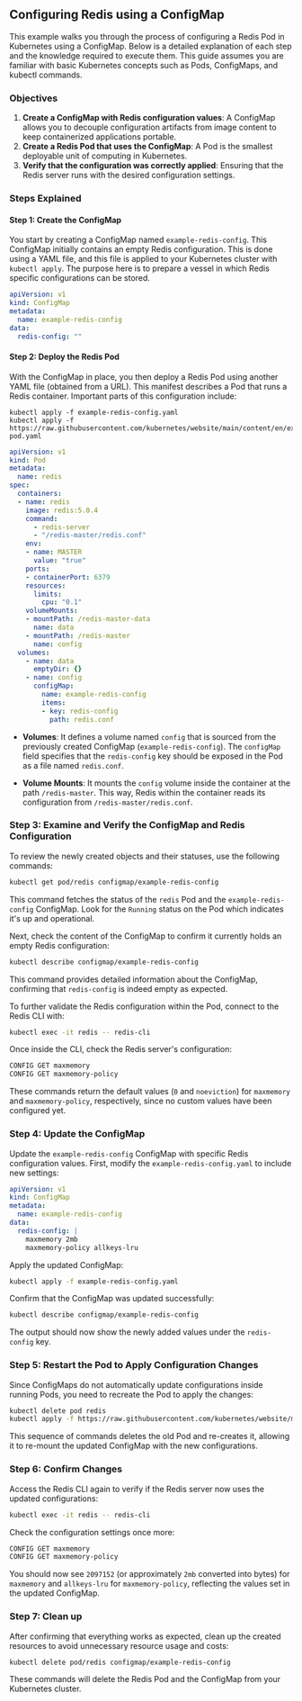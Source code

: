 ## Configuring Redis using a ConfigMap

This example walks you through the process of configuring a Redis Pod in Kubernetes using a ConfigMap. Below is a detailed explanation of each step and the knowledge required to execute them. This guide assumes you are familiar with basic Kubernetes concepts such as Pods, ConfigMaps, and kubectl commands.

### Objectives

1. **Create a ConfigMap with Redis configuration values**: A ConfigMap allows you to decouple configuration artifacts from image content to keep containerized applications portable.
2. **Create a Redis Pod that uses the ConfigMap**: A Pod is the smallest deployable unit of computing in Kubernetes.
3. **Verify that the configuration was correctly applied**: Ensuring that the Redis server runs with the desired configuration settings.

### Steps Explained

#### Step 1: Create the ConfigMap
You start by creating a ConfigMap named `example-redis-config`. This ConfigMap initially contains an empty Redis configuration. This is done using a YAML file, and this file is applied to your Kubernetes cluster with `kubectl apply`. The purpose here is to prepare a vessel in which Redis specific configurations can be stored.

```yaml
apiVersion: v1
kind: ConfigMap
metadata:
  name: example-redis-config
data:
  redis-config: ""
```

#### Step 2: Deploy the Redis Pod
With the ConfigMap in place, you then deploy a Redis Pod using another YAML file (obtained from a URL). This manifest describes a Pod that runs a Redis container. Important parts of this configuration include:
```
kubectl apply -f example-redis-config.yaml
kubectl apply -f https://raw.githubusercontent.com/kubernetes/website/main/content/en/examples/pods/config/redis-pod.yaml
```


```yaml
apiVersion: v1
kind: Pod
metadata:
  name: redis
spec:
  containers:
  - name: redis
    image: redis:5.0.4
    command:
      - redis-server
      - "/redis-master/redis.conf"
    env:
    - name: MASTER
      value: "true"
    ports:
    - containerPort: 6379
    resources:
      limits:
        cpu: "0.1"
    volumeMounts:
    - mountPath: /redis-master-data
      name: data
    - mountPath: /redis-master
      name: config
  volumes:
    - name: data
      emptyDir: {}
    - name: config
      configMap:
        name: example-redis-config
        items:
        - key: redis-config
          path: redis.conf

```

- **Volumes**: It defines a volume named `config` that is sourced from the previously created ConfigMap (`example-redis-config`). The `configMap` field specifies that the `redis-config` key should be exposed in the Pod as a file named `redis.conf`.

- **Volume Mounts**: It mounts the `config` volume inside the container at the path `/redis-master`. This way, Redis within the container reads its configuration from `/redis-master/redis.conf`.

### Step 3: Examine and Verify the ConfigMap and Redis Configuration
To review the newly created objects and their statuses, use the following commands:

```bash
kubectl get pod/redis configmap/example-redis-config
```

This command fetches the status of the `redis` Pod and the `example-redis-config` ConfigMap. Look for the `Running` status on the Pod which indicates it's up and operational.

Next, check the content of the ConfigMap to confirm it currently holds an empty Redis configuration:

```bash
kubectl describe configmap/example-redis-config
```

This command provides detailed information about the ConfigMap, confirming that `redis-config` is indeed empty as expected.

To further validate the Redis configuration within the Pod, connect to the Redis CLI with:

```bash
kubectl exec -it redis -- redis-cli
```

Once inside the CLI, check the Redis server's configuration:

```bash
CONFIG GET maxmemory
CONFIG GET maxmemory-policy
```

These commands return the default values (`0` and `noeviction`) for `maxmemory` and `maxmemory-policy`, respectively, since no custom values have been configured yet.

### Step 4: Update the ConfigMap
Update the `example-redis-config` ConfigMap with specific Redis configuration values. First, modify the `example-redis-config.yaml` to include new settings:

```yaml
apiVersion: v1
kind: ConfigMap
metadata:
  name: example-redis-config
data:
  redis-config: |
    maxmemory 2mb
    maxmemory-policy allkeys-lru
```

Apply the updated ConfigMap:

```bash
kubectl apply -f example-redis-config.yaml
```

Confirm that the ConfigMap was updated successfully:

```bash
kubectl describe configmap/example-redis-config
```

The output should now show the newly added values under the `redis-config` key.

### Step 5: Restart the Pod to Apply Configuration Changes
Since ConfigMaps do not automatically update configurations inside running Pods, you need to recreate the Pod to apply the changes:

```bash
kubectl delete pod redis
kubectl apply -f https://raw.githubusercontent.com/kubernetes/website/main/content/en/examples/pods/config/redis-pod.yaml
```

This sequence of commands deletes the old Pod and re-creates it, allowing it to re-mount the updated ConfigMap with the new configurations.

### Step 6: Confirm Changes
Access the Redis CLI again to verify if the Redis server now uses the updated configurations:

```bash
kubectl exec -it redis -- redis-cli
```

Check the configuration settings once more:

```bash
CONFIG GET maxmemory
CONFIG GET maxmemory-policy
```

You should now see `2097152` (or approximately `2mb` converted into bytes) for `maxmemory` and `allkeys-lru` for `maxmemory-policy`, reflecting the values set in the updated ConfigMap.

### Step 7: Clean up
After confirming that everything works as expected, clean up the created resources to avoid unnecessary resource usage and costs:

```bash
kubectl delete pod/redis configmap/example-redis-config
```

These commands will delete the Redis Pod and the ConfigMap from your Kubernetes cluster.